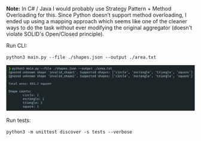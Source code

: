 **Note:** In C# / Java I would probably use Strategy Pattern + Method Overloading for this. Since Python doesn’t support method overloading, I ended up using a mapping approach which seems like one of the cleaner ways to do the task without ever modifying the original aggregator (doesn't violate SOLID's Open/Closed principle).

Run CLI:
```
python3 main.py --file ./shapes.json --output ./area.txt
```
![Demo Image](demo.png)

Run tests:
```
python3 -m unittest discover -s tests --verbose
```